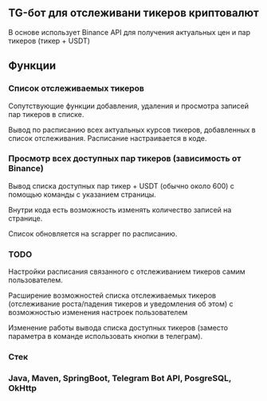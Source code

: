 ## TG-бот для отслеживани тикеров криптовалют
В основе использует Binance API для получения актуальных цен и пар тикеров (тикер + USDT)

## Функции

### Список отслеживаемых тикеров
Сопутствующие функции добавления, удаления и просмотра записей пар тикеров в списке.

Вывод по расписанию всех актуальных курсов тикеров, добавленных в список отслеживания. Расписание настраивается в коде.

### Просмотр всех доступных пар тикеров (зависимость от Binance)
Вывод списка доступных пар тикер + USDT (обычно около 600) с помощью команды с указанием страницы.

Внутри кода есть возможность изменять количество записей на странице.

Список обновляется на scrapper по расписанию.

### TODO
Настройки расписания связанного с отслеживанием тикеров самим пользователем.

Расширение возможностей списка отслеживаемых тикеров (отслеживание роста/падения тикеров и уведомления об этом) с возможностью изменения настроек пользователем

Изменение работы вывода списка доступных тикеров (заместо параметра в команде использовать кнопки в телеграм).

### Стек
### Java, Maven, SpringBoot, Telegram Bot API, PosgreSQL, OkHttp